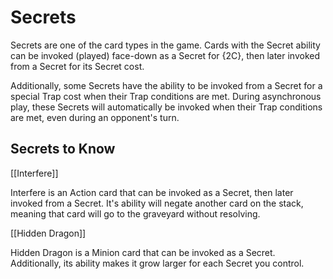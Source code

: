# Secrets

Secrets are one of the card types in the game. Cards with the Secret ability can be invoked (played) face-down as a Secret
for {2C}, then later invoked from a Secret for its Secret cost.

Additionally, some Secrets have the ability to be invoked from a Secret for a special Trap cost when their 
Trap conditions are met. During asynchronous play, these Secrets will automatically be invoked when their Trap conditions
are met, even during an opponent's turn.

## Secrets to Know

[[Interfere]]

Interfere is an Action card that can be invoked as a Secret, then later invoked from a Secret. It's ability will
negate another card on the stack, meaning that card will go to the graveyard without resolving.

[[Hidden Dragon]]

Hidden Dragon is a Minion card that can be invoked as a Secret. Additionally, its ability makes it grow larger for
each Secret you control.
